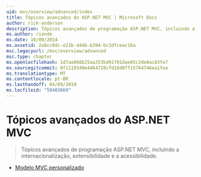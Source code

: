 ```yaml
---
uid: mvc/overview/advanced/index
title: Tópicos avançados do ASP.NET MVC | Microsoft Docs
author: rick-anderson
description: Tópicos avançados de programação ASP.NET MVC, incluindo a internacionalização, extensibilidade e a acessibilidade.
ms.author: riande
ms.date: 10/09/2014
ms.assetid: 2a8cc0dc-e21b-444b-b394-bc3dfceac16a
msc.legacyurl: /mvc/overview/advanced
msc.type: chapter
ms.openlocfilehash: 1d7aa968b25aa353bd91f01dae85c2de8ac83fe7
ms.sourcegitcommit: 0f1119340e4464720cfd16d0ff15764746ea1fea
ms.translationtype: MT
ms.contentlocale: pt-BR
ms.lasthandoff: 04/09/2019
ms.locfileid: "59403669"
---
```

# <a name="aspnet-mvc-advanced-topics"></a>Tópicos avançados do ASP.NET MVC

> Tópicos avançados de programação ASP.NET MVC, incluindo a internacionalização, extensibilidade e a acessibilidade.


- [Modelo MVC personalizado](custom-mvc-templates.md)
